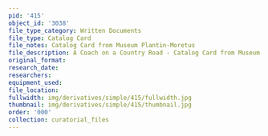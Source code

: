 ```yaml
---
pid: '415'
object_id: '3038'
file_type_category: Written Documents
file_type: Catalog Card
file_notes: Catalog Card from Museum Plantin-Moretus
file_description: A Coach on a Country Road - Catalog Card from Museum Plantin-Moretus
original_format:
research_date:
researchers:
equipment_used:
file_location:
fullwidth: img/derivatives/simple/415/fullwidth.jpg
thumbnail: img/derivatives/simple/415/thumbnail.jpg
order: '000'
collection: curatorial_files
---
```

